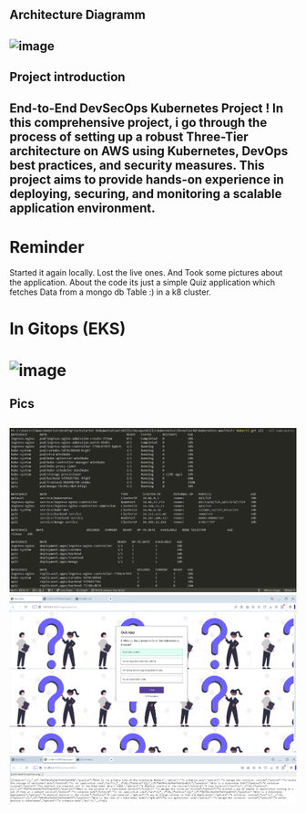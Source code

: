 <h2>  Architecture Diagramm <h2>

![image](https://github.com/Tim275/kubernetes-3-tier-application/assets/117520669/180c726a-2e89-4d3f-8663-23842a355b7d)

<h2> Project introduction <h2>

End-to-End DevSecOps Kubernetes Project ! In this comprehensive project, i go through the process of setting up a robust Three-Tier architecture on AWS using Kubernetes, DevOps best practices, and security measures. This project aims to provide hands-on experience in deploying, securing, and monitoring a scalable application environment.

<h1> Reminder </h1>

Started it again locally. Lost the live ones. And Took some pictures about the application. About the code its just a simple Quiz application which fetches Data from a mongo db Table :) in a k8 cluster.


<h1> In Gitops (EKS) <h1>

![image](https://github.com/Tim275/kubernetes-3-tier-application/assets/117520669/12849e57-2a58-4af1-a7fb-f1b3112e797e)


<h2> Pics <h2>

![alt text](complocal.png)
![alt text](front.png)
![alt text](back.png)